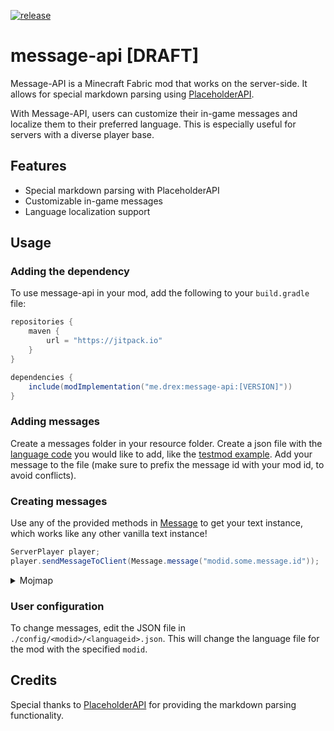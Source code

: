[![release](https://jitpack.io/v/DrexHD/message-api.svg)](https://jitpack.io/#DrexHD/message-api)
# message-api [DRAFT]

Message-API is a Minecraft Fabric mod that works on the server-side. It allows for special markdown parsing using [PlaceholderAPI](https://placeholders.pb4.eu/).

With Message-API, users can customize their in-game messages and localize them to their preferred language. This is especially useful for servers with a diverse player base.

## Features

- Special markdown parsing with PlaceholderAPI
- Customizable in-game messages
- Language localization support

## Usage

### Adding the dependency

To use message-api in your mod, add the following to your `build.gradle` file:

```groovy
repositories {
    maven {
        url = "https://jitpack.io"
    }
}

dependencies {
    include(modImplementation("me.drex:message-api:[VERSION]"))
}
```

### Adding messages
Create a messages folder in your resource folder. Create a json file with the [language code](https://minecraft.fandom.com/wiki/Language#Languages) you would like to add, like the [testmod example](src/testmod/resources/messages/en_us.json).
Add your message to the file (make sure to prefix the message id with your mod id, to avoid conflicts). 

### Creating messages
Use any of the provided methods in [Message](src/main/java/me/drex/message/api/Message.java) to get your text instance, which works like any other vanilla text instance!
```java
ServerPlayer player;
player.sendMessageToClient(Message.message("modid.some.message.id"));
```

<details>
<summary>Mojmap</summary>
```java
ServerPlayer player;
player.sendSystemMessage(Message.message("modid.some.message.id"));
```
</details>

### User configuration
To change messages, edit the JSON file in `./config/<modid>/<languageid>.json`. This will change the language file for the mod with the specified `modid`.

## Credits

Special thanks to [PlaceholderAPI](https://placeholders.pb4.eu/) for providing the markdown parsing functionality.
